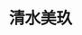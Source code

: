 ---
title: 清水美玖
avatar: https://lh3.googleusercontent.com/-GHPPJo7PVP8/WsblN5uQIKI/AAAAAAAAEa4/93BOfQaWShAJC7GW2nLdo2djphFfKyyqwCE0YBhgL/s400-p/DSC06557.jpg
category: 04_B
school_year: 2
---